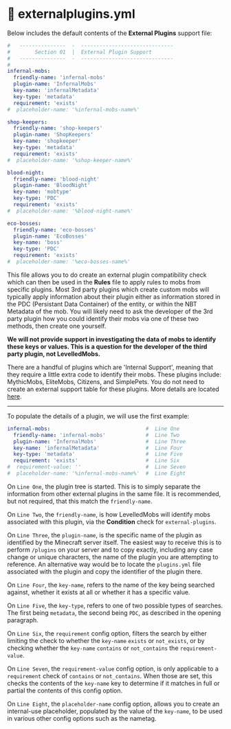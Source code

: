 # 🌟 externalplugins.yml

Below includes the default contents of the **External Plugins** support file:

```yaml
#   ---------------  -  ------------------------------
#        Section 01  |  External Plugin Support
#   ---------------  -  ------------------------------
#
infernal-mobs:
  friendly-name: 'infernal-mobs'
  plugin-name: 'InfernalMobs'
  key-name: 'infernalMetadata'
  key-type: 'metadata'
  requirement: 'exists'
#  placeholder-name: '%infernal-mobs-name%'

shop-keepers:
  friendly-name: 'shop-keepers'
  plugin-name: 'ShopKeepers'
  key-name: 'shopkeeper'
  key-type: 'metadata'
  requirement: 'exists'
#  placeholder-name: '%shop-keeper-name%'

blood-night:
  friendly-name: 'blood-night'
  plugin-name: 'BloodNight'
  key-name: 'mobtype'
  key-type: 'PDC'
  requirement: 'exists'
#  placeholder-name: '%blood-night-name%'

eco-bosses:
  friendly-name: 'eco-bosses'
  plugin-name: 'EcoBosses'
  key-name: 'boss'
  key-type: 'PDC'
  requirement: 'exists'
#  placeholder-name: '%eco-bosses-name%'
```

This file allows you to do create an external plugin compatibility check which can then be used in the **Rules** file to apply rules to mobs from specific plugins. Most 3rd party plugins which create custom mobs will typically apply information about their plugin either as information stored in the PDC (Persistant Data Container) of the entity, or within the NBT Metadata of the mob. You will likely need to ask the developer of the 3rd party plugin how you could identify their mobs via one of these two methods, then create one yourself.

**We will not provide support in investigating the data of mobs to identify these keys or values. This is a question for the developer of the third party plugin, not LevelledMobs.**

There are a handful of plugins which are 'Internal Support', meaning that they require a little extra code to identify their mobs. These plugins include: MythicMobs, EliteMobs, Citizens, and SimplePets. You do not need to create an external support table for these plugins. More details are located [here](../levelledmobs-v4.0/installation.md#optional-did-you-install-any-integrated-plugins).

***

To populate the details of a plugin, we will use the first example:

```yaml
infernal-mobs:                               #  Line One
  friendly-name: 'infernal-mobs'             #  Line Two
  plugin-name: 'InfernalMobs'                #  Line Three
  key-name: 'infernalMetadata'               #  Line Four
  key-type: 'metadata'                       #  Line Five
  requirement: 'exists'                      #  Line Six
#  requirement-value: ''                     #  Line Seven
#  placeholder-name: '%infernal-mobs-name%'  #  Line Eight
```

On `Line One`, the plugin tree is started. This is to simply separate the information from other external plugins in the same file. It is recommended, but not required, that this match the `friendly-name`.&#x20;

On `Line Two`, the `friendly-name`, is how LevelledMobs will identify mobs associated with this plugin, via the **Condition** check for `external-plugins`.

On `Line Three`, the `plugin-name`, is the specific name of the plugin as identified by the Minecraft server itself. The easiest way to receive this is to perform `/plugins` on your server and to copy exactly, including any case change or unique characters, the name of the plugin you are attempting to reference. An alternative way would be to locate the `plugins.yml` file associated with the plugin and copy the identifier of the plugin there.

On `Line Four`, the `key-name`, refers to the name of the key being searched against, whether it exists at all or whether it has a specific value.

On `Line Five`, the `key-type`, refers to one of two possible types of searches. The first being `metadata`, the second being `PDC`, as described in the opening paragraph.&#x20;

On `Line Six`, the `requirement` config option, filters the search by either limiting the check to whether the `key-name` `exists` or `not_exists`, or by checking whether the `key-name` `contains` or `not_contains` the `requirement-value`.&#x20;

On `Line Seven`, the `requirement-value` config option, is only applicable to a `requirement` check of `contains` or `not_contains`. When those are set, this checks the contents of the `key-name` key to determine if it matches in full or partial the contents of this config option.

On `Line Eight`, the `placeholder-name` config option, allows you to create an internal-use placeholder, populated by the value of the `key-name`, to be used in various other config options such as the nametag.
